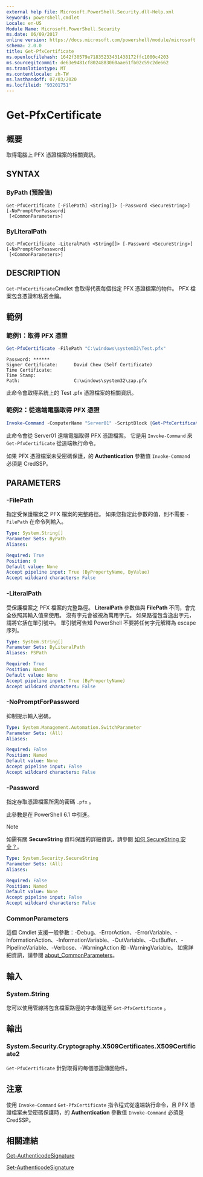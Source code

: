 ```yaml
---
external help file: Microsoft.PowerShell.Security.dll-Help.xml
keywords: powershell,cmdlet
Locale: en-US
Module Name: Microsoft.PowerShell.Security
ms.date: 06/09/2017
online version: https://docs.microsoft.com/powershell/module/microsoft.powershell.security/get-pfxcertificate?view=powershell-7&WT.mc_id=ps-gethelp
schema: 2.0.0
title: Get-PfxCertificate
ms.openlocfilehash: 1642f30579e71835233431438172ffc1000c4203
ms.sourcegitcommit: de63e9481cf8024883060aae61fb02c59c2de662
ms.translationtype: MT
ms.contentlocale: zh-TW
ms.lasthandoff: 07/03/2020
ms.locfileid: "93201751"
---
```

# Get-PfxCertificate

## 概要
取得電腦上 PFX 憑證檔案的相關資訊。

## SYNTAX

### ByPath (預設值)

```
Get-PfxCertificate [-FilePath] <String[]> [-Password <SecureString>] [-NoPromptForPassword]
 [<CommonParameters>]
```

### ByLiteralPath

```
Get-PfxCertificate -LiteralPath <String[]> [-Password <SecureString>] [-NoPromptForPassword]
 [<CommonParameters>]
```

## DESCRIPTION

`Get-PfxCertificate`Cmdlet 會取得代表每個指定 PFX 憑證檔案的物件。
PFX 檔案包含憑證和私密金鑰。

## 範例

### 範例1：取得 PFX 憑證

```powershell
Get-PfxCertificate -FilePath "C:\windows\system32\Test.pfx"
```

```output
Password: ******
Signer Certificate:      David Chew (Self Certificate)
Time Certificate:
Time Stamp:
Path:                    C:\windows\system32\zap.pfx
```

此命令會取得系統上的 Test .pfx 憑證檔案的相關資訊。

### 範例2：從遠端電腦取得 PFX 憑證

```powershell
Invoke-Command -ComputerName "Server01" -ScriptBlock {Get-PfxCertificate -FilePath "C:\Text\TestNoPassword.pfx"} -Authentication CredSSP
```

此命令會從 Server01 遠端電腦取得 PFX 憑證檔案。 它是用 `Invoke-Command` 來 `Get-PfxCertificate` 從遠端執行命令。

如果 PFX 憑證檔案未受密碼保護，的 **Authentication** 參數值 `Invoke-Command` 必須是 CredSSP。

## PARAMETERS

### -FilePath

指定受保護檔案之 PFX 檔案的完整路徑。 如果您指定此參數的值，則不需要 `-FilePath` 在命令列輸入。

```yaml
Type: System.String[]
Parameter Sets: ByPath
Aliases:

Required: True
Position: 0
Default value: None
Accept pipeline input: True (ByPropertyName, ByValue)
Accept wildcard characters: False
```

### -LiteralPath

受保護檔案之 PFX 檔案的完整路徑。 **LiteralPath** 參數值與 **FilePath** 不同，會完全依照其輸入值來使用。 沒有字元會被視為萬用字元。 如果路徑包含逸出字元，請將它括在單引號中。 單引號可告知 PowerShell 不要將任何字元解釋為 escape 序列。

```yaml
Type: System.String[]
Parameter Sets: ByLiteralPath
Aliases: PSPath

Required: True
Position: Named
Default value: None
Accept pipeline input: True (ByPropertyName)
Accept wildcard characters: False
```

### -NoPromptForPassword

抑制提示輸入密碼。

```yaml
Type: System.Management.Automation.SwitchParameter
Parameter Sets: (All)
Aliases:

Required: False
Position: Named
Default value: None
Accept pipeline input: False
Accept wildcard characters: False
```

### -Password

指定存取憑證檔案所需的密碼 `.pfx` 。

此參數是在 PowerShell 6.1 中引進。

> [!NOTE]
> 如需有關 **SecureString** 資料保護的詳細資訊，請參閱 [如何 SecureString 安全？](/dotnet/api/system.security.securestring#how-secure-is-securestring)。

```yaml
Type: System.Security.SecureString
Parameter Sets: (All)
Aliases:

Required: False
Position: Named
Default value: None
Accept pipeline input: False
Accept wildcard characters: False
```

### CommonParameters

這個 Cmdlet 支援一般參數：-Debug、-ErrorAction、-ErrorVariable、-InformationAction、-InformationVariable、-OutVariable、-OutBuffer、-PipelineVariable、-Verbose、-WarningAction 和 -WarningVariable。 如需詳細資訊，請參閱 [about_CommonParameters](https://go.microsoft.com/fwlink/?LinkID=113216)。

## 輸入

### System.String

您可以使用管線將包含檔案路徑的字串傳送至 `Get-PfxCertificate` 。

## 輸出

### System.Security.Cryptography.X509Certificates.X509Certificate2

`Get-PfxCertificate` 針對取得的每個憑證傳回物件。

## 注意

使用 `Invoke-Command` `Get-PfxCertificate` 指令程式從遠端執行命令，且 PFX 憑證檔案未受密碼保護時，的 **Authentication** 參數值 `Invoke-Command` 必須是 CredSSP。

## 相關連結

[Get-AuthenticodeSignature](Get-AuthenticodeSignature.md)

[Set-AuthenticodeSignature](Set-AuthenticodeSignature.md)
